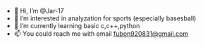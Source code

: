 - 👋 Hi, I’m @Jar-17
- 👀 I’m interested in analyzation for sports (especially basesball) 
- 🌱 I’m currently learning basic c,c++,python
- 📫 You could reach me with email fubon920831@gmail.com
 

<!---
Jar-17/Jar-17 is a ✨ special ✨ repository because its `README.md` (this file) appears on your GitHub profile.
You can click the Preview link to take a look at your changes.
--->
